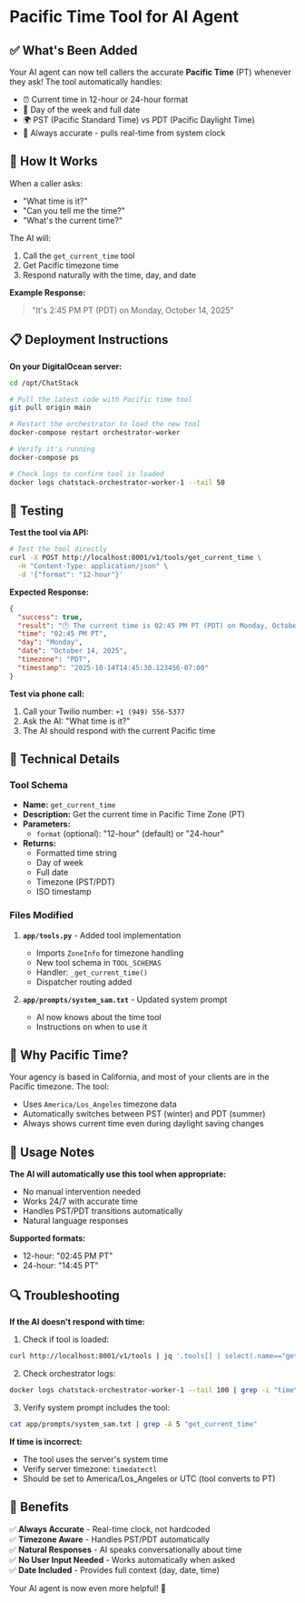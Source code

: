 # Pacific Time Tool for AI Agent

## ✅ What's Been Added

Your AI agent can now tell callers the accurate **Pacific Time** (PT) whenever they ask! The tool automatically handles:
- ⏰ Current time in 12-hour or 24-hour format
- 📅 Day of the week and full date
- 🌍 PST (Pacific Standard Time) vs PDT (Pacific Daylight Time)
- 🎯 Always accurate - pulls real-time from system clock

## 🚀 How It Works

When a caller asks:
- "What time is it?"
- "Can you tell me the time?"
- "What's the current time?"

The AI will:
1. Call the `get_current_time` tool
2. Get Pacific timezone time
3. Respond naturally with the time, day, and date

**Example Response:**
> "It's 2:45 PM PT (PDT) on Monday, October 14, 2025"

## 📋 Deployment Instructions

**On your DigitalOcean server:**

```bash
cd /opt/ChatStack

# Pull the latest code with Pacific time tool
git pull origin main

# Restart the orchestrator to load the new tool
docker-compose restart orchestrator-worker

# Verify it's running
docker-compose ps

# Check logs to confirm tool is loaded
docker logs chatstack-orchestrator-worker-1 --tail 50
```

## 🧪 Testing

**Test the tool via API:**

```bash
# Test the tool directly
curl -X POST http://localhost:8001/v1/tools/get_current_time \
  -H "Content-Type: application/json" \
  -d '{"format": "12-hour"}'
```

**Expected Response:**
```json
{
  "success": true,
  "result": "🕐 The current time is 02:45 PM PT (PDT) on Monday, October 14, 2025",
  "time": "02:45 PM PT",
  "day": "Monday",
  "date": "October 14, 2025",
  "timezone": "PDT",
  "timestamp": "2025-10-14T14:45:30.123456-07:00"
}
```

**Test via phone call:**
1. Call your Twilio number: `+1 (949) 556-5377`
2. Ask the AI: "What time is it?"
3. The AI should respond with the current Pacific time

## 🔧 Technical Details

### Tool Schema
- **Name:** `get_current_time`
- **Description:** Get the current time in Pacific Time Zone (PT)
- **Parameters:**
  - `format` (optional): "12-hour" (default) or "24-hour"
- **Returns:**
  - Formatted time string
  - Day of week
  - Full date
  - Timezone (PST/PDT)
  - ISO timestamp

### Files Modified
1. **`app/tools.py`** - Added tool implementation
   - Imports `ZoneInfo` for timezone handling
   - New tool schema in `TOOL_SCHEMAS`
   - Handler: `_get_current_time()`
   - Dispatcher routing added

2. **`app/prompts/system_sam.txt`** - Updated system prompt
   - AI now knows about the time tool
   - Instructions on when to use it

## 🎯 Why Pacific Time?

Your agency is based in California, and most of your clients are in the Pacific timezone. The tool:
- Uses `America/Los_Angeles` timezone data
- Automatically switches between PST (winter) and PDT (summer)
- Always shows current time even during daylight saving changes

## 📝 Usage Notes

**The AI will automatically use this tool when appropriate:**
- No manual intervention needed
- Works 24/7 with accurate time
- Handles PST/PDT transitions automatically
- Natural language responses

**Supported formats:**
- 12-hour: "02:45 PM PT"
- 24-hour: "14:45 PT"

## 🔍 Troubleshooting

**If the AI doesn't respond with time:**

1. Check if tool is loaded:
```bash
curl http://localhost:8001/v1/tools | jq '.tools[] | select(.name=="get_current_time")'
```

2. Check orchestrator logs:
```bash
docker logs chatstack-orchestrator-worker-1 --tail 100 | grep -i "time\|tool"
```

3. Verify system prompt includes the tool:
```bash
cat app/prompts/system_sam.txt | grep -A 5 "get_current_time"
```

**If time is incorrect:**
- The tool uses the server's system time
- Verify server timezone: `timedatectl`
- Should be set to America/Los_Angeles or UTC (tool converts to PT)

## 🎉 Benefits

✅ **Always Accurate** - Real-time clock, not hardcoded  
✅ **Timezone Aware** - Handles PST/PDT automatically  
✅ **Natural Responses** - AI speaks conversationally about time  
✅ **No User Input Needed** - Works automatically when asked  
✅ **Date Included** - Provides full context (day, date, time)

Your AI agent is now even more helpful! 🚀
